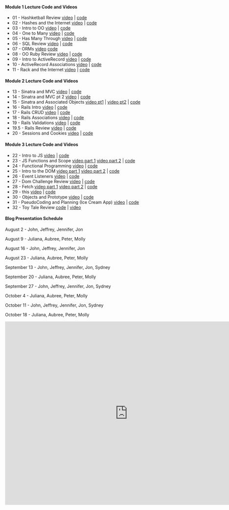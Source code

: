 #### Module 1 Lecture Code and Videos

- 01 - Hashketball Review [video](https://youtu.be/X02k_C_qD18) | [code](https://github.com/learn-co-students/dc-web-071618/tree/master/01-hashketball-review)
- 02 - Hashes and the Internet [video](https://youtu.be/h4OMnjVzfzg) | [code](https://github.com/learn-co-students/dc-web-071618/tree/master/02-apis-and-the-internet)
- 03 - Intro to OO [video](https://youtu.be/4E3gf2c4vcI) | [code](https://github.com/learn-co-students/dc-web-071618/tree/master/03-intro-to-oo)
- 04 - One to Many [video](https://youtu.be/1eNPnuMaet8) | [code](https://github.com/learn-co-students/dc-web-071618/tree/master/04-one-to-many)
- 05 - Has Many Through [video](https://youtu.be/8rA9GiqB3hw) | [code](https://github.com/learn-co-students/dc-web-071618/tree/master/05-has-many-through)
- 06 - SQL Review [video](https://youtu.be/k8HP2P8xpxM) | [code](https://github.com/learn-co-students/dc-web-071618/tree/master/06-intro-sql)
- 07 - ORMs [video](https://youtu.be/P6BxzSN4kic) [code](https://github.com/learn-co-students/dc-web-071618/tree/master/07-intro-to-orms)
- 08 - OO Ruby Review [video](https://youtu.be/LHlYXhYvXTk) | [code](https://github.com/learn-co-students/dc-web-071618/tree/master/08-oo-review)
- 09 - Intro to ActiveRecord [video](https://youtu.be/P6BxzSN4kic) | [code](https://github.com/learn-co-students/dc-web-071618/tree/master/09-intro-to-activerecord)
- 10 - ActiveRecord Associations [video](https://youtu.be/6rrw-Pw58IA) | [code](https://github.com/learn-co-students/dc-web-071618/tree/master/10-activerecord-associations)
- 11 - Rack and the Internet [video](https://youtu.be/7BYthkhqhhI) | [code](https://github.com/learn-co-students/dc-web-071618/tree/master/11-internet-intro)

#### Module 2 Lecture Code and Videos

- 13 - Sinatra and MVC [video](https://youtu.be/T-7DxWfd04c) | [code](https://github.com/learn-co-students/dc-web-071618/tree/master/13-intro-to-sinatra)
- 14 - Sinatra and MVC pt 2 [video](https://youtu.be/4PK_vAjNZkA) | [code](https://github.com/learn-co-students/dc-web-071618/tree/master/14-intro-to-sinatra-pt2)
- 15 - Sinatra and Associated Objects [video pt1](https://youtu.be/dqqpXXAV8rQ) | [video pt2](https://youtu.be/v1ghwMTy2Uw) | [code](https://github.com/learn-co-students/dc-web-071618/tree/master/15-sinatra-associated-objects)
- 16 - Rails Intro [video](https://youtu.be/P4mOUNmQkVU) | [code](https://github.com/learn-co-students/dc-web-071618/tree/master/16-rails-intro)
- 17 - Rails CRUD [video](https://youtu.be/FDbOrio82tw) | [code](https://github.com/learn-co-students/dc-web-071618/tree/master/17-rails-forms)
- 18 - Rails Associations [video](https://youtu.be/aSEvlvoPX7w) | [code](https://github.com/learn-co-students/dc-web-071618/tree/master/18-rails_associations/snack-tracker)
- 19 - Rails Validations [video](https://youtu.be/8wsWyID4VzI) | [code](https://github.com/learn-co-students/dc-web-071618/tree/master/19-rails-validations)
- 19.5 - Rails Review [video](https://youtu.be/3AvI05pWwjI) | [code](https://github.com/learn-co-students/dc-web-071618/tree/master/19.5-rails-review)
- 20 - Sessions and Cookies [video](https://youtu.be/c8uMsg8AVgw) | [code](https://github.com/learn-co-students/dc-web-071618/tree/master/20-sessions-and-cookies)

#### Module 3 Lecture Code and Videos

- 22 - Intro to JS [video](https://youtu.be/kx0wbnRIovA) | [code](https://github.com/learn-co-students/dc-web-071618/tree/master/22-intro-to-js)
- 23 - JS Functions and Scope [video part 1](https://www.youtube.com/watch?v=2kYzM7bbDIw) [video part 2](https://www.youtube.com/watch?v=_jK7-1YrOHU&index=14) | [code](https://github.com/learn-co-students/dc-web-071618/tree/master/23-functions-scope-iteration)
- 24 - Functional Programming [video](https://www.youtube.com/watch?v=w_CsnGNukxs) | [code](https://github.com/learn-co-students/dc-web-071618/tree/master/24-functional-programming)
- 25 - Intro to the DOM [video part 1](https://www.youtube.com/watch?v=_xSGeXwxrLQ) [video part 2](https://www.youtube.com/watch?v=RzYDtn8j3wA) | [code](https://github.com/learn-co-students/dc-web-071618/tree/master/25-dom)
- 26 - Event Listeners [video](https://youtu.be/efVw82cVIug) | [code](https://github.com/learn-co-students/dc-web-071618/tree/master/26-event-listeners)
- 27 - Dom Challenge Review [video](https://youtu.be/AX9zuL_DxWI) | [code](https://github.com/learn-co-students/dc-web-071618/tree/master/27-dom-challenge-lab-review)
- 28 - Fetch [video part 1](https://www.youtube.com/watch?v=Qqud8NR4RbE) [video part 2](https://youtu.be/0YDCbrwVX00) | [code](https://github.com/learn-co-students/dc-web-071618/tree/master/28-promises-and-fetch)
- 29 - this [video](https://youtu.be/MENlCAE1r1Y) | [code](https://github.com/learn-co-students/dc-web-071618/tree/master/29-this)
- 30 - Objects and Prototype [video](https://youtu.be/m-SouUtFAEE) | [code](https://github.com/learn-co-students/dc-web-071618/tree/master/30-objects-and-prototype)
- 31 - PseudoCoding and Planning (Ice Cream App) [video](https://youtu.be/OE8vF-MhjTA) | [code](https://github.com/learn-co-students/dc-web-071618/tree/master/icecream_maker_js_practice)
- 32 - Toy Tale Review [code](https://github.com/learn-co-students/dc-web-071618/tree/master/31-js-toy-tale-review) | [video](https://youtu.be/6vAUCJk3CHI)

#### Blog Presentation Schedule

August 2 - John, Jeffrey, Jennifer, Jon

August 9 - Juliana, Aubree, Peter, Molly

August 16 - John, Jeffrey, Jennifer, Jon

August 23 - Juliana, Aubree, Peter, Molly

September 13 - John, Jeffrey, Jennifer, Jon, Sydney

September 20 - Juliana, Aubree, Peter, Molly

September 27 - John, Jeffrey, Jennifer, Jon, Sydney

October 4 - Juliana, Aubree, Peter, Molly

October 11 - John, Jeffrey, Jennifer, Jon, Sydney

October 18 - Juliana, Aubree, Peter, Molly

<iframe src="https://calendar.google.com/calendar/embed?src=flatironschool.com_ofeviccfpkbav8cotoadof0pl0%40group.calendar.google.com&ctz=America%2FNew_York" style="border: 0" width="800" height="600" frameborder="0" scrolling="no"></iframe>
